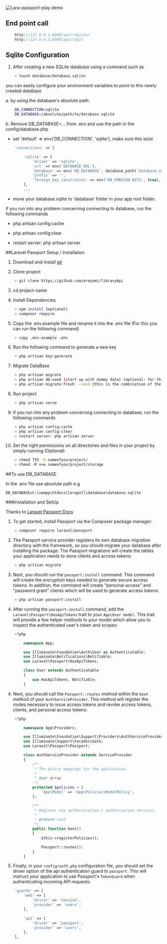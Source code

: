 ![Lara-passport-play demo](Lara-passport-play.gif)

## End point call
```PHP
	http://127.0.0.1:8000/api/register
	http://127.0.0.1:8000/api/login
```

## Sqlite Configuration

1. After creating a new SQLite database using a command such as

```bash
	> touch database/database.sqlite
``` 
 
you can easily configure your environment variables to point to this newly created database

a. by using the database's absolute path:


```bash
	DB_CONNECTION=sqlite
	DB_DATABASE=/absolute/path/to/database.sqlite
```

b. Remove DB_DATABASE=... from .env and use the path in the config/database.php
- set 'default' => env('DB_CONNECTION', 'sqlite'), make sure this exist

```PHP
	'connections' => [

        'sqlite' => [
            'driver' => 'sqlite',
            'url' => env('DATABASE_URL'),
            'database' => env('DB_DATABASE', database_path('database.sqlite')),
            'prefix' => '',
            'foreign_key_constraints' => env('DB_FOREIGN_KEYS', true),
        ],
		...
```
		
- move your database.sqlite to 'database' folder in your app root folder.

if you run into any problem concerning connecting to database, run the following commands

- php artisan config:cache

- php artisan config:clear

- restart server: php artisan server




##Laravel Passport Setup / Installation

1. Download and install [git](https://git-scm.com/)

2. Clone project

```bash
    > git clone https://github.com/ereyomi/libraryApi
```

3. cd project-name

4. Install Dependencies

```bash
    > npm install (optional)
    > composer require
```
5. Copy the .env.example file and rename it into the .env file (For this you can run the following command)

```bash
	> copy .env.example .env
```
6. Run the following command to generate a new key

```bash
	> php artisan key:generate
```
7. Migrate DataBase

```bash
	> php artisan migrate
	> php artisan db:seed (start up with dummy data) (optional: for this project)
	> php artisan migrate:fresh --seed (this is the combination of the above commands)
```
8. Run project

```bash
    > php artisan serve 
```
9. if you run into any problem concerning connecting to database, run the following commands

```bash
	> php artisan config:cache
	> php artisan config:clear
	> restart server: php artisan server
```
10. Set the right permissions on all directories and files in your project by simply running (Optional)

```bash
	> chmod 755 -R nameofyourproject/
	> chmod -R o+w nameofyourproject/storage
```

##To use DB_DATABASE

In the .env file use absolute  path 
e.g

	DB_DATABASE=C:\xampp\htdocs\larapoll\database\database.sqlite


###Installation and SetUp

Thanks to [Laravel Passport Docs](https://laravel.com/docs/7.x/passport) 

1. To get started, install Passport via the Composer package manager:

```bash
    > composer require laravel/passport
```


2. The Passport service provider registers its own database migration directory with the framework, so you should migrate your database after installing the package. The Passport migrations will create the tables your application needs to store clients and access tokens:


```bash
    > php artisan migrate
```

3. Next, you should run the `passport:install` command. This command will create the encryption keys needed to generate secure access tokens. In addition, the command will create "personal access" and "password grant" clients which will be used to generate access tokens:


```bash
    > php artisan passport:install
```

4. After running the `passport:install` command, add the `Laravel\Passport\HasApiTokens` trait to your `App\User model`. This trait will provide a few helper methods to your model which allow you to inspect the authenticated user's token and scopes:


```PHP
	<?php

		namespace App;

		use Illuminate\Foundation\Auth\User as Authenticatable;
		use Illuminate\Notifications\Notifiable;
		use Laravel\Passport\HasApiTokens;

		class User extends Authenticatable
		{
		    use HasApiTokens, Notifiable;
		}
```

4. Next, you should call the `Passport::routes` method within the `boot` method of your `AuthServiceProvider`. This method will register the routes necessary to issue access tokens and revoke access tokens, clients, and personal access tokens:

```PHP
	<?php

		namespace App\Providers;

		use Illuminate\Foundation\Support\Providers\AuthServiceProvider as ServiceProvider;
		use Illuminate\Support\Facades\Gate;
		use Laravel\Passport\Passport;

		class AuthServiceProvider extends ServiceProvider
		{
		    /**
		     * The policy mappings for the application.
		     *
		     * @var array
		     */
		    protected $policies = [
		        'App\Model' => 'App\Policies\ModelPolicy',
		    ];

		    /**
		     * Register any authentication / authorization services.
		     *
		     * @return void
		     */
		    public function boot()
		    {
		        $this->registerPolicies();

		        Passport::routes();
		    }
		}
```

5. Finally, in your `config/auth.php` configuration file, you should set the driver option of the api authentication guard to `passport`. This will instruct your application to use Passport's `TokenGuard` when authenticating incoming API requests:

```PHP
	'guards' => [
	    'web' => [
	        'driver' => 'session',
	        'provider' => 'users',
	    ],

	    'api' => [
	        'driver' => 'passport',
	        'provider' => 'users',
	    ],
	],
```
